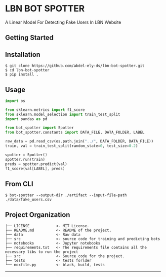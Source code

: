 LBN BOT SPOTTER
==============================

A Linear Model For Detecting Fake Users In LBN Website

## Getting Started
Installation
------------
    $ git clone https://github.com/abdel-ely-ds/lbn-bot-spotter.git
    $ cd lbn-bot-spotter
    $ pip install .

Usage
------------

```python
import os

from sklearn.metrics import f1_score
from sklearn.model_selection import train_test_split
import pandas as pd

from bot_spotter import Spotter
from bot_spotter.constants import DATA_FILE, DATA_FOLDER, LABEL

raw_data = pd.read_csv(os.path.join("../", DATA_FOLDER, DATA_FILE))
train, val = train_test_split(random_state=0, test_size=0.2)

spotter = Spotter()
spotter.run(train)
preds = spotter.predict(val)
f1_score(val[LABEL], preds)
```

From CLI
------------
    $ bot-spotter --output-dir ./artifact --input-file-path ./data/fake_users.csv

Project Organization
------------

    ├── LICENSE            <- MIT License.
    ├── README.md          <- README of the project.
    ├── data               <- Raw data
    ├── src                <- source code for training and predicting bots
    ├── notebooks          <- Jupyter notebooks
    ├── requirements.txt   <- The requirements file contains all the necessary libs to run the project
    ├── src                <- Source code for the project.
    ├── tests              <- tests forlder
    └── noxfile.py         <- black, build, tests               

--------
